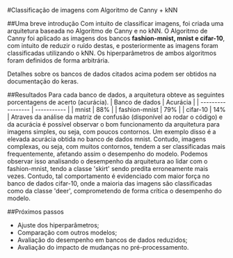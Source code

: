 #Classificação de imagens com Algoritmo de Canny + kNN

##Uma breve introdução
Com intuito de classificar imagens, foi criada uma arquitetura baseada no Algoritmo de Canny e no kNN. O Algoritmo de Canny foi aplicado as imagens dos bancos **fashion-mnist, mnist e cifar-10**, com intuito de reduzir o ruído destas, e posteriormente as imagens foram classificadas utilizando o kNN. Os hiperparâmetros de ambos algoritmos foram definidos de forma arbitrária.

Detalhes sobre os bancos de dados citados acima podem ser obtidos na documentação do keras.

##Resultados
Para cada banco de dados, a arquitetura obteve as seguintes porcentagens de acerto (acurácia).
|  Banco de dados   |  Acurácia   |
| ----------------- | ----------- |
|  mnist            |  88%        |
|  fashion-mnist    |  79%        |
|  cifar-10         |  14%        |
Atraves da análise da matriz de confusão (disponível ao rodar o código) e da acurácia é possível observar o bom funcionamento da arquitetura para imagens simples, ou seja, com poucos contornos. Um exemplo disso é a elevada acurácia obtida no banco de dados mnist. Contudo, imagens complexas, ou seja, com muitos contornos, tendem a ser classificadas mais frequentemente, afetando assim o desempenho do modelo. Podemos observar isso analisando o desempenho da arquitetura ao lidar com o fashion-mnist, tendo a classe 'skirt' sendo predita erroneamente mais vezes. Contudo, tal comportamento é evidenciado com maior força no banco de dados cifar-10, onde a maioria das imagens são classificadas como da classe 'deer', comprometendo de forma crítica o desempenho do modelo.

##Próximos passos
* Ajuste dos hiperparâmetros;
* Comparação com outros modelos;
* Avaliação do desempenho em bancos de dados reduzidos;
* Avaliação do impacto de mudanças no pré-processamento.
